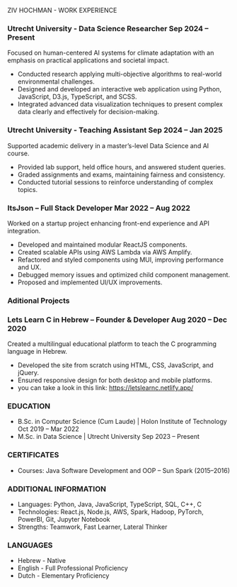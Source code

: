 ZIV HOCHMAN - WORK EXPERIENCE

### Utrecht University - Data Science Researcher Sep 2024 – Present

Focused on human-centered AI systems for climate adaptation with an emphasis on practical applications and societal impact.

- Conducted research applying multi-objective algorithms to real-world environmental challenges.
- Designed and developed an interactive web application using Python, JavaScript, D3.js, TypeScript, and SCSS.
- Integrated advanced data visualization techniques to present complex data clearly and effectively for decision-making.

### Utrecht University - Teaching Assistant Sep 2024 – Jan 2025

Supported academic delivery in a master’s-level Data Science and AI course.

- Provided lab support, held office hours, and answered student queries.
- Graded assignments and exams, maintaining fairness and consistency.
- Conducted tutorial sessions to reinforce understanding of complex topics.

### ItsJson – Full Stack Developer Mar 2022 – Aug 2022

Worked on a startup project enhancing front-end experience and API integration.

- Developed and maintained modular ReactJS components.
- Created scalable APIs using AWS Lambda via AWS Amplify.
- Refactored and styled components using MUI, improving performance and UX.
- Debugged memory issues and optimized child component management.
- Proposed and implemented UI/UX improvements.

### Aditional Projects

### Lets Learn C in Hebrew – Founder & Developer Aug 2020 – Dec 2020

Created a multilingual educational platform to teach the C programming language in Hebrew.

- Developed the site from scratch using HTML, CSS, JavaScript, and jQuery.
- Ensured responsive design for both desktop and mobile platforms.
- you can take a look in this link: https://letslearnc.netlify.app/

### EDUCATION

- B.Sc. in Computer Science (Cum Laude) | Holon Institute of Technology Oct 2019 – Mar 2022
- M.Sc. in Data Science | Utrecht University Sep 2023 – Present

### CERTIFICATES

- Courses: Java Software Development and OOP – Sun Spark (2015–2016)

### ADDITIONAL INFORMATION

- Languages: Python, Java, JavaScript, TypeScript, SQL, C++, C
- Technologies: React.js, Node.js, AWS, Spark, Hadoop, PyTorch, PowerBI, Git, Jupyter Notebook
- Strengths: Teamwork, Fast Learner, Lateral Thinker

### LANGUAGES

- Hebrew - Native
- English - Full Professional Proficiency
- Dutch - Elementary Proficiency
